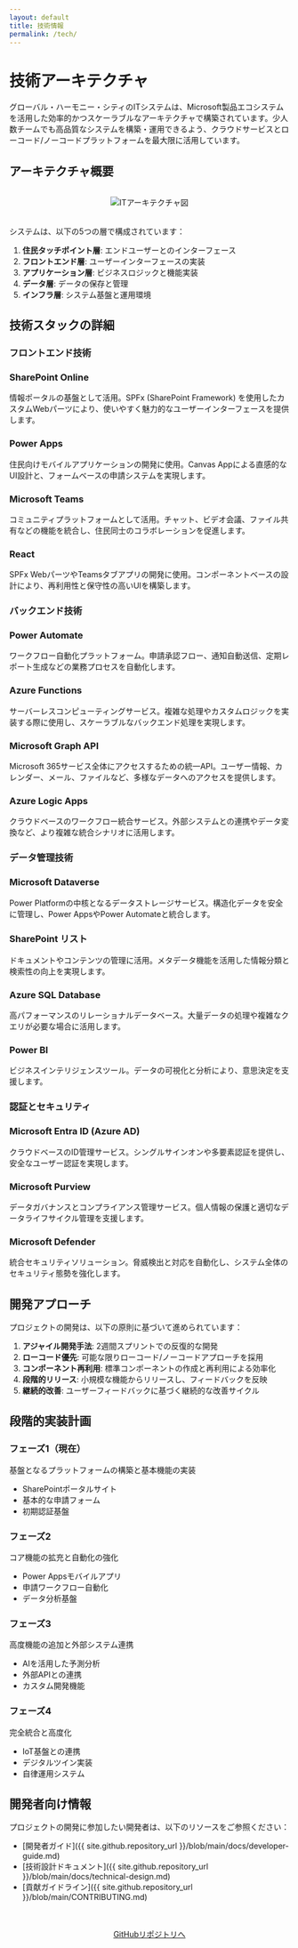 ```yaml
---
layout: default
title: 技術情報
permalink: /tech/
---
```


# 技術アーキテクチャ

グローバル・ハーモニー・シティのITシステムは、Microsoft製品エコシステムを活用した効率的かつスケーラブルなアーキテクチャで構築されています。少人数チームでも高品質なシステムを構築・運用できるよう、クラウドサービスとローコード/ノーコードプラットフォームを最大限に活用しています。

## アーキテクチャ概要

<div style="text-align: center; margin: 2rem 0;">
  <img src="{{ site.baseurl }}/assets/architecture.svg" alt="ITアーキテクチャ図" style="max-width: 100%;">
</div>

システムは、以下の5つの層で構成されています：

1. **住民タッチポイント層**: エンドユーザーとのインターフェース
2. **フロントエンド層**: ユーザーインターフェースの実装
3. **アプリケーション層**: ビジネスロジックと機能実装
4. **データ層**: データの保存と管理
5. **インフラ層**: システム基盤と運用環境

## 技術スタックの詳細

### フロントエンド技術

<div class="feature-grid">
  <div class="feature-item">
    <h3>SharePoint Online</h3>
    <p>情報ポータルの基盤として活用。SPFx (SharePoint Framework) を使用したカスタムWebパーツにより、使いやすく魅力的なユーザーインターフェースを提供します。</p>
  </div>
  
  <div class="feature-item">
    <h3>Power Apps</h3>
    <p>住民向けモバイルアプリケーションの開発に使用。Canvas Appによる直感的なUI設計と、フォームベースの申請システムを実現します。</p>
  </div>
  
  <div class="feature-item">
    <h3>Microsoft Teams</h3>
    <p>コミュニティプラットフォームとして活用。チャット、ビデオ会議、ファイル共有などの機能を統合し、住民同士のコラボレーションを促進します。</p>
  </div>
  
  <div class="feature-item">
    <h3>React</h3>
    <p>SPFx WebパーツやTeamsタブアプリの開発に使用。コンポーネントベースの設計により、再利用性と保守性の高いUIを構築します。</p>
  </div>
</div>

### バックエンド技術

<div class="feature-grid">
  <div class="feature-item">
    <h3>Power Automate</h3>
    <p>ワークフロー自動化プラットフォーム。申請承認フロー、通知自動送信、定期レポート生成などの業務プロセスを自動化します。</p>
  </div>
  
  <div class="feature-item">
    <h3>Azure Functions</h3>
    <p>サーバーレスコンピューティングサービス。複雑な処理やカスタムロジックを実装する際に使用し、スケーラブルなバックエンド処理を実現します。</p>
  </div>
  
  <div class="feature-item">
    <h3>Microsoft Graph API</h3>
    <p>Microsoft 365サービス全体にアクセスするための統一API。ユーザー情報、カレンダー、メール、ファイルなど、多様なデータへのアクセスを提供します。</p>
  </div>
  
  <div class="feature-item">
    <h3>Azure Logic Apps</h3>
    <p>クラウドベースのワークフロー統合サービス。外部システムとの連携やデータ変換など、より複雑な統合シナリオに活用します。</p>
  </div>
</div>

### データ管理技術

<div class="feature-grid">
  <div class="feature-item">
    <h3>Microsoft Dataverse</h3>
    <p>Power Platformの中核となるデータストレージサービス。構造化データを安全に管理し、Power AppsやPower Automateと統合します。</p>
  </div>
  
  <div class="feature-item">
    <h3>SharePoint リスト</h3>
    <p>ドキュメントやコンテンツの管理に活用。メタデータ機能を活用した情報分類と検索性の向上を実現します。</p>
  </div>
  
  <div class="feature-item">
    <h3>Azure SQL Database</h3>
    <p>高パフォーマンスのリレーショナルデータベース。大量データの処理や複雑なクエリが必要な場合に活用します。</p>
  </div>
  
  <div class="feature-item">
    <h3>Power BI</h3>
    <p>ビジネスインテリジェンスツール。データの可視化と分析により、意思決定を支援します。</p>
  </div>
</div>

### 認証とセキュリティ

<div class="feature-grid">
  <div class="feature-item">
    <h3>Microsoft Entra ID (Azure AD)</h3>
    <p>クラウドベースのID管理サービス。シングルサインオンや多要素認証を提供し、安全なユーザー認証を実現します。</p>
  </div>
  
  <div class="feature-item">
    <h3>Microsoft Purview</h3>
    <p>データガバナンスとコンプライアンス管理サービス。個人情報の保護と適切なデータライフサイクル管理を支援します。</p>
  </div>
  
  <div class="feature-item">
    <h3>Microsoft Defender</h3>
    <p>統合セキュリティソリューション。脅威検出と対応を自動化し、システム全体のセキュリティ態勢を強化します。</p>
  </div>
</div>

## 開発アプローチ

プロジェクトの開発は、以下の原則に基づいて進められています：

1. **アジャイル開発手法**: 2週間スプリントでの反復的な開発
2. **ローコード優先**: 可能な限りローコード/ノーコードアプローチを採用
3. **コンポーネント再利用**: 標準コンポーネントの作成と再利用による効率化
4. **段階的リリース**: 小規模な機能からリリースし、フィードバックを反映
5. **継続的改善**: ユーザーフィードバックに基づく継続的な改善サイクル

## 段階的実装計画

<div class="progress-timeline">
  <div class="progress-item">
    <h3>フェーズ1（現在）</h3>
    <p>基盤となるプラットフォームの構築と基本機能の実装</p>
    <ul>
      <li>SharePointポータルサイト</li>
      <li>基本的な申請フォーム</li>
      <li>初期認証基盤</li>
    </ul>
  </div>
  
  <div class="progress-item">
    <h3>フェーズ2</h3>
    <p>コア機能の拡充と自動化の強化</p>
    <ul>
      <li>Power Appsモバイルアプリ</li>
      <li>申請ワークフロー自動化</li>
      <li>データ分析基盤</li>
    </ul>
  </div>
  
  <div class="progress-item">
    <h3>フェーズ3</h3>
    <p>高度機能の追加と外部システム連携</p>
    <ul>
      <li>AIを活用した予測分析</li>
      <li>外部APIとの連携</li>
      <li>カスタム開発機能</li>
    </ul>
  </div>
  
  <div class="progress-item">
    <h3>フェーズ4</h3>
    <p>完全統合と高度化</p>
    <ul>
      <li>IoT基盤との連携</li>
      <li>デジタルツイン実装</li>
      <li>自律運用システム</li>
    </ul>
  </div>
</div>

## 開発者向け情報

プロジェクトの開発に参加したい開発者は、以下のリソースをご参照ください：

- [開発者ガイド]({{ site.github.repository_url }}/blob/main/docs/developer-guide.md)
- [技術設計ドキュメント]({{ site.github.repository_url }}/blob/main/docs/technical-design.md)
- [貢献ガイドライン]({{ site.github.repository_url }}/blob/main/CONTRIBUTING.md)

<div style="text-align: center; margin-top: 3rem;">
  <a href="{{ site.github.repository_url }}" class="btn-primary">GitHubリポジトリへ</a>
</div>
